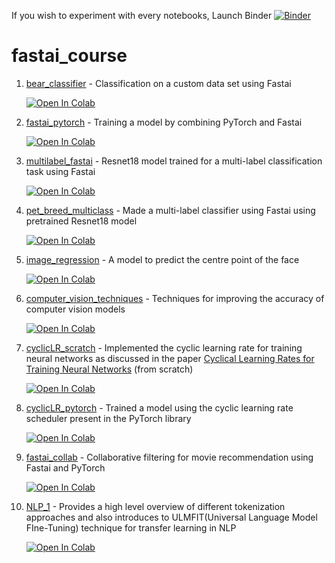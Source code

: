    If you wish to experiment with every notebooks, Launch Binder 
   [![Binder](https://mybinder.org/badge_logo.svg)](https://mybinder.org/v2/gh/bipinKrishnan/fastai_course/master)

# fastai_course

1. [bear_classifier](https://github.com/bipinKrishnan/fastai_course/blob/master/bear_classifier.ipynb) - Classification on a custom data set using Fastai

   [![Open In Colab](https://colab.research.google.com/assets/colab-badge.svg)](https://colab.research.google.com/github/bipinKrishnan/fastai_course/blob/master/bear_classifier.ipynb)     

2. [fastai_pytorch](https://github.com/bipinKrishnan/fastai_course/blob/master/fastai_pytorch.ipynb) - Training a model by combining PyTorch and Fastai

   [![Open In Colab](https://colab.research.google.com/assets/colab-badge.svg)](https://colab.research.google.com/github/bipinKrishnan/fastai_course/blob/master/fastai_pytorch.ipynb) 
   
3. [multilabel_fastai](https://github.com/bipinKrishnan/fastai_course/blob/master/multilabel_fastai.ipynb) - Resnet18 model trained for a multi-label classification task using Fastai

   [![Open In Colab](https://colab.research.google.com/assets/colab-badge.svg)](https://colab.research.google.com/github/bipinKrishnan/fastai_course/blob/master/multilabel_fastai.ipynb)
 
4. [pet_breed_multiclass](https://github.com/bipinKrishnan/fastai_course/blob/master/pet_breed_multiclass.ipynb) - Made a multi-label classifier using Fastai using pretrained Resnet18 model 
 
   [![Open In Colab](https://colab.research.google.com/assets/colab-badge.svg)](https://colab.research.google.com/github/bipinKrishnan/fastai_course/blob/master/pet_breed_multiclass.ipynb)
   
5. [image_regression](https://github.com/bipinKrishnan/fastai_course/blob/master/image_regression.ipynb) - A model to predict the centre point of the face

   [![Open In Colab](https://colab.research.google.com/assets/colab-badge.svg)](https://colab.research.google.com/github/bipinKrishnan/fastai_course/blob/master/image_regression.ipynb)
   
6. [computer_vision_techniques](https://github.com/bipinKrishnan/fastai_course/blob/master/computer_vision_techniques.ipynb) - Techniques for improving the accuracy of computer vision models

   [![Open In Colab](https://colab.research.google.com/assets/colab-badge.svg)](https://colab.research.google.com/github/bipinKrishnan/fastai_course/blob/master/computer_vision_techniques.ipynb)
   
7. [cyclicLR_scratch](https://github.com/bipinKrishnan/fastai_course/blob/master/cyclicLR_scratch.ipynb) - Implemented the cyclic learning rate for training neural networks as discussed in the paper [Cyclical Learning Rates for Training Neural Networks](https://arxiv.org/abs/1506.01186) (from scratch)

   [![Open In Colab](https://colab.research.google.com/assets/colab-badge.svg)](https://colab.research.google.com/github/bipinKrishnan/fastai_course/blob/master/cyclicLR_scratch.ipynb)
   
8. [cyclicLR_pytorch](https://github.com/bipinKrishnan/fastai_course/blob/master/cyclicLR_pytorch.ipynb) - Trained a model using the cyclic learning rate scheduler present in the PyTorch library

   [![Open In Colab](https://colab.research.google.com/assets/colab-badge.svg)](https://colab.research.google.com/github/bipinKrishnan/fastai_course/blob/master/cyclicLR_pytorch.ipynb)
   
9. [fastai_collab](https://github.com/bipinKrishnan/fastai_course/blob/master/fastai_collab.ipynb) - Collaborative filtering for movie recommendation using Fastai and PyTorch

   [![Open In Colab](https://colab.research.google.com/assets/colab-badge.svg)](https://colab.research.google.com/github/bipinKrishnan/fastai_course/blob/master/fastai_collab.ipynb)
   
10. [NLP_1](https://github.com/bipinKrishnan/fastai_course/blob/master/NLP_1.ipynb) - Provides a high level overview of different tokenization approaches and also introduces to ULMFIT(Universal Language Model FIne-Tuning) technique for transfer learning in NLP

    [![Open In Colab](https://colab.research.google.com/assets/colab-badge.svg)](https://colab.research.google.com/github/bipinKrishnan/fastai_course/blob/master/NLP_1.ipynb)
   
  
 
   
